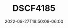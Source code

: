 ---
title: "DSCF4185"
date: 2022-09-27T18:50:09-06:00
tags: ["canada", "alberta", "calgary", "trains", "skies", "urban_scenery"]
location: "Inglewood, Calgary"
imageUrl: "https://files.yfxu.net/DSCF4185_c6717874859136b0e2d98f08584430d2.jpg"
width: 4310
height: 2870
---